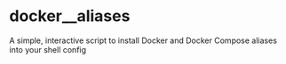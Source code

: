 # docker__aliases
A simple, interactive script to install Docker and Docker Compose aliases into your shell config
